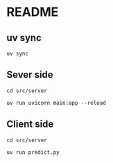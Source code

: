 # README
## uv sync
```
uv sync
```
## Sever side
```
cd src/server
```
```
uv run uvicorn main:app --reload
```
## Client side
```
cd src/server
```
```
uv run predict.py
```